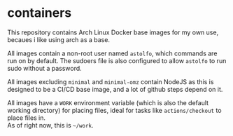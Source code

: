 # containers

This repository contains Arch Linux Docker base images for my own use, becaues i like using arch as a base.

All images contain a non-root user named `astolfo`, which commands are run on by default. The sudoers file is also configured to allow `astolfo` to run sudo without a password.

All images excluding `minimal` and `minimal-omz` contain NodeJS as this is designed to be a CI/CD base image, and a lot of github steps depend on it.

All images have a `WORK` environment variable (which is also the default working directory) for placing files, ideal for tasks like `actions/checkout` to place files in.<br/>
As of right now, this is `~/work`.
